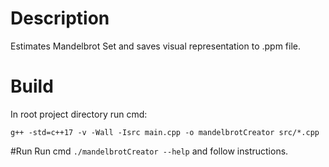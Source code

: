 # Description
Estimates Mandelbrot Set and saves visual representation to .ppm file.

# Build
In root project directory run cmd:
```
g++ -std=c++17 -v -Wall -Isrc main.cpp -o mandelbrotCreator src/*.cpp
```

#Run
Run cmd `./mandelbrotCreator --help` and follow instructions.